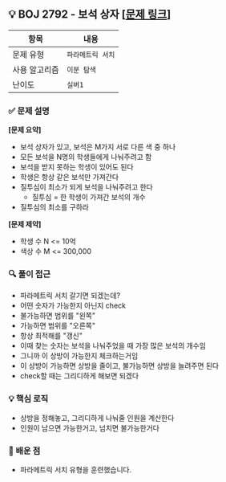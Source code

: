 ## 💡 BOJ 2792 - 보석 상자 [[문제 링크](https://www.acmicpc.net/problem/2792)]

| 항목 | 내용 |
|------|------|
| 문제 유형 | `파라메트릭 서치` |
| 사용 알고리즘 | `이분 탐색` |
| 난이도 | `실버1` |

### ✅ 문제 설명
**[문제 요약]**

- 보석 상자가 있고, 보석은 M가지 서로 다른 색 중 하나
- 모든 보석을 N명의 학생들에게 나눠주려고 함
- 보석을 받지 못하는 학생이 있어도 된다
- 학생은 항상 같은 보석만 가져간다
- 질투심이 최소가 되게 보석을 나눠주려고 한다
  - 질투심 = 한 학생이 가져간 보석의 개수
- 질투심의 최소를 구하라

**[문제 제약]**

- 학생 수 N <= 10억
- 색상 수 M <= 300,000

### 🔍 풀이 접근
- 파라메트릭 서치 갈기면 되겠는데?
- 어떤 숫자가 가능한지 아닌지 check
- 불가능하면 범위를 "왼쪽"
- 가능하면 범위를 "오른쪽"
- 항상 최적해를 "갱신"
- 이때 찾는 숫자는 보석을 나눠주었을 때 가장 많은 보석의 개수임
- 그니까 이 상방이 가능한지 체크하는거임
- 이 상방이 가능하면 상방을 줄이고, 불가능하면 상방을 늘려주면 된다
- check할 때는 그리디하게 해보면 되겠다

### 💡 핵심 로직
- 상방을 정해놓고, 그리디하게 나눠줄 인원을 계산한다
- 인원이 남으면 가능한거고, 넘치면 불가능한거다
	
### 📌 배운 점
- 파라메트릭 서치 유형을 훈련했습니다.